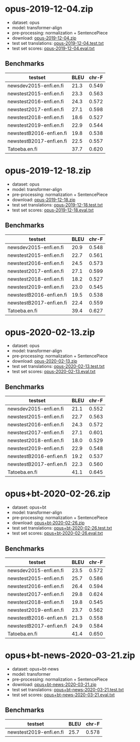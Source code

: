 # opus-2019-12-04.zip

* dataset: opus
* model: transformer-align
* pre-processing: normalization + SentencePiece
* download: [opus-2019-12-04.zip](https://object.pouta.csc.fi/OPUS-MT-models/en-fi/opus-2019-12-04.zip)
* test set translations: [opus-2019-12-04.test.txt](https://object.pouta.csc.fi/OPUS-MT-models/en-fi/opus-2019-12-04.test.txt)
* test set scores: [opus-2019-12-04.eval.txt](https://object.pouta.csc.fi/OPUS-MT-models/en-fi/opus-2019-12-04.eval.txt)

## Benchmarks

| testset               | BLEU  | chr-F |
|-----------------------|-------|-------|
| newsdev2015-enfi.en.fi 	| 21.3 	| 0.549 |
| newstest2015-enfi.en.fi 	| 23.3 	| 0.563 |
| newstest2016-enfi.en.fi 	| 24.3 	| 0.572 |
| newstest2017-enfi.en.fi 	| 27.1 	| 0.598 |
| newstest2018-enfi.en.fi 	| 18.6 	| 0.527 |
| newstest2019-enfi.en.fi 	| 22.9 	| 0.544 |
| newstestB2016-enfi.en.fi 	| 19.8 	| 0.538 |
| newstestB2017-enfi.en.fi 	| 22.5 	| 0.557 |
| Tatoeba.en.fi 	| 37.7 	| 0.620 |

# opus-2019-12-18.zip

* dataset: opus
* model: transformer-align
* pre-processing: normalization + SentencePiece
* download: [opus-2019-12-18.zip](https://object.pouta.csc.fi/OPUS-MT-models/en-fi/opus-2019-12-18.zip)
* test set translations: [opus-2019-12-18.test.txt](https://object.pouta.csc.fi/OPUS-MT-models/en-fi/opus-2019-12-18.test.txt)
* test set scores: [opus-2019-12-18.eval.txt](https://object.pouta.csc.fi/OPUS-MT-models/en-fi/opus-2019-12-18.eval.txt)

## Benchmarks

| testset               | BLEU  | chr-F |
|-----------------------|-------|-------|
| newsdev2015-enfi.en.fi 	| 20.9 	| 0.548 |
| newstest2015-enfi.en.fi 	| 22.7 	| 0.561 |
| newstest2016-enfi.en.fi 	| 24.5 	| 0.573 |
| newstest2017-enfi.en.fi 	| 27.1 	| 0.599 |
| newstest2018-enfi.en.fi 	| 18.2 	| 0.527 |
| newstest2019-enfi.en.fi 	| 23.0 	| 0.545 |
| newstestB2016-enfi.en.fi 	| 19.5 	| 0.538 |
| newstestB2017-enfi.en.fi 	| 22.4 	| 0.559 |
| Tatoeba.en.fi 	| 39.4 	| 0.627 |

# opus-2020-02-13.zip

* dataset: opus
* model: transformer-align
* pre-processing: normalization + SentencePiece
* download: [opus-2020-02-13.zip](https://object.pouta.csc.fi/OPUS-MT-models/en-fi/opus-2020-02-13.zip)
* test set translations: [opus-2020-02-13.test.txt](https://object.pouta.csc.fi/OPUS-MT-models/en-fi/opus-2020-02-13.test.txt)
* test set scores: [opus-2020-02-13.eval.txt](https://object.pouta.csc.fi/OPUS-MT-models/en-fi/opus-2020-02-13.eval.txt)

## Benchmarks

| testset               | BLEU  | chr-F |
|-----------------------|-------|-------|
| newsdev2015-enfi.en.fi 	| 21.1 	| 0.552 |
| newstest2015-enfi.en.fi 	| 22.7 	| 0.563 |
| newstest2016-enfi.en.fi 	| 24.3 	| 0.572 |
| newstest2017-enfi.en.fi 	| 27.1 	| 0.601 |
| newstest2018-enfi.en.fi 	| 18.0 	| 0.529 |
| newstest2019-enfi.en.fi 	| 22.9 	| 0.548 |
| newstestB2016-enfi.en.fi 	| 19.2 	| 0.537 |
| newstestB2017-enfi.en.fi 	| 22.3 	| 0.560 |
| Tatoeba.en.fi 	| 41.1 	| 0.645 |

# opus+bt-2020-02-26.zip

* dataset: opus+bt
* model: transformer-align
* pre-processing: normalization + SentencePiece
* download: [opus+bt-2020-02-26.zip](https://object.pouta.csc.fi/OPUS-MT-models/en-fi/opus+bt-2020-02-26.zip)
* test set translations: [opus+bt-2020-02-26.test.txt](https://object.pouta.csc.fi/OPUS-MT-models/en-fi/opus+bt-2020-02-26.test.txt)
* test set scores: [opus+bt-2020-02-26.eval.txt](https://object.pouta.csc.fi/OPUS-MT-models/en-fi/opus+bt-2020-02-26.eval.txt)

## Benchmarks

| testset               | BLEU  | chr-F |
|-----------------------|-------|-------|
| newsdev2015-enfi.en.fi 	| 23.5 	| 0.572 |
| newstest2015-enfi.en.fi 	| 25.7 	| 0.586 |
| newstest2016-enfi.en.fi 	| 26.4 	| 0.594 |
| newstest2017-enfi.en.fi 	| 29.8 	| 0.624 |
| newstest2018-enfi.en.fi 	| 19.8 	| 0.545 |
| newstest2019-enfi.en.fi 	| 23.7 	| 0.562 |
| newstestB2016-enfi.en.fi 	| 21.3 	| 0.558 |
| newstestB2017-enfi.en.fi 	| 24.9 	| 0.584 |
| Tatoeba.en.fi 	| 41.4 	| 0.650 |


# opus+bt-news-2020-03-21.zip

* dataset: opus+bt-news
* model: transformer
* pre-processing: normalization + SentencePiece
* download: [opus+bt-news-2020-03-21.zip](https://object.pouta.csc.fi/OPUS-MT-models/en-fi/opus+bt-news-2020-03-21.zip)
* test set translations: [opus+bt-news-2020-03-21.test.txt](https://object.pouta.csc.fi/OPUS-MT-models/en-fi/opus+bt-news-2020-03-21.test.txt)
* test set scores: [opus+bt-news-2020-03-21.eval.txt](https://object.pouta.csc.fi/OPUS-MT-models/en-fi/opus+bt-news-2020-03-21.eval.txt)

## Benchmarks

| testset               | BLEU  | chr-F |
|-----------------------|-------|-------|
| newstest2019-enfi.en.fi 	| 25.7 	| 0.578 |

